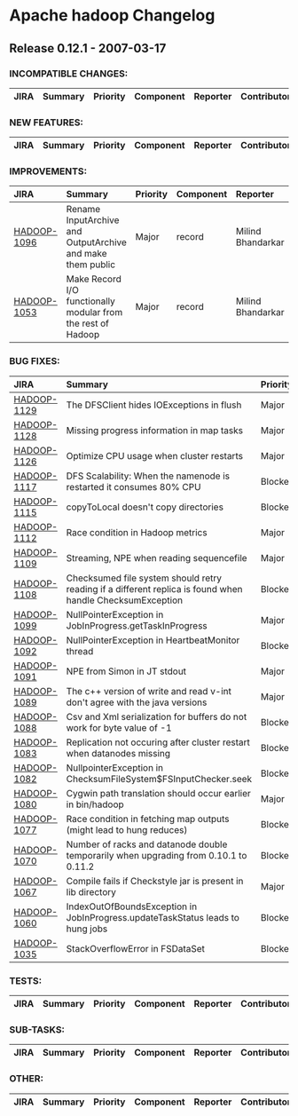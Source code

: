 
<!---
# Licensed to the Apache Software Foundation (ASF) under one
# or more contributor license agreements.  See the NOTICE file
# distributed with this work for additional information
# regarding copyright ownership.  The ASF licenses this file
# to you under the Apache License, Version 2.0 (the
# "License"); you may not use this file except in compliance
# with the License.  You may obtain a copy of the License at
#
#     http://www.apache.org/licenses/LICENSE-2.0
#
# Unless required by applicable law or agreed to in writing, software
# distributed under the License is distributed on an "AS IS" BASIS,
# WITHOUT WARRANTIES OR CONDITIONS OF ANY KIND, either express or implied.
# See the License for the specific language governing permissions and
# limitations under the License.
-->
# Apache hadoop Changelog

## Release 0.12.1 - 2007-03-17

### INCOMPATIBLE CHANGES:

| JIRA | Summary | Priority | Component | Reporter | Contributor |
|:---- |:---- | :--- |:---- |:---- |:---- |


### NEW FEATURES:

| JIRA | Summary | Priority | Component | Reporter | Contributor |
|:---- |:---- | :--- |:---- |:---- |:---- |


### IMPROVEMENTS:

| JIRA | Summary | Priority | Component | Reporter | Contributor |
|:---- |:---- | :--- |:---- |:---- |:---- |
| [HADOOP-1096](https://issues.apache.org/jira/browse/HADOOP-1096) | Rename InputArchive and OutputArchive and make them public |  Major | record | Milind Bhandarkar | Milind Bhandarkar |
| [HADOOP-1053](https://issues.apache.org/jira/browse/HADOOP-1053) | Make Record I/O functionally modular from the rest of Hadoop |  Major | record | Milind Bhandarkar | Milind Bhandarkar |


### BUG FIXES:

| JIRA | Summary | Priority | Component | Reporter | Contributor |
|:---- |:---- | :--- |:---- |:---- |:---- |
| [HADOOP-1129](https://issues.apache.org/jira/browse/HADOOP-1129) | The DFSClient hides IOExceptions in flush |  Major | . | Owen O'Malley | Hairong Kuang |
| [HADOOP-1128](https://issues.apache.org/jira/browse/HADOOP-1128) | Missing progress information in map tasks |  Major | . | Andrzej Bialecki | Andrzej Bialecki |
| [HADOOP-1126](https://issues.apache.org/jira/browse/HADOOP-1126) | Optimize CPU usage when cluster restarts |  Major | . | dhruba borthakur | Hairong Kuang |
| [HADOOP-1117](https://issues.apache.org/jira/browse/HADOOP-1117) | DFS Scalability: When the namenode is restarted it consumes 80% CPU |  Blocker | . | dhruba borthakur | dhruba borthakur |
| [HADOOP-1115](https://issues.apache.org/jira/browse/HADOOP-1115) | copyToLocal doesn't copy directories |  Blocker | . | Nigel Daley |  |
| [HADOOP-1112](https://issues.apache.org/jira/browse/HADOOP-1112) | Race condition in Hadoop metrics |  Major | . | David Bowen |  |
| [HADOOP-1109](https://issues.apache.org/jira/browse/HADOOP-1109) | Streaming, NPE when reading sequencefile |  Major | . | Koji Noguchi |  |
| [HADOOP-1108](https://issues.apache.org/jira/browse/HADOOP-1108) | Checksumed file system should  retry reading if a different replica is found when handle ChecksumException |  Blocker | . | dhruba borthakur | Hairong Kuang |
| [HADOOP-1099](https://issues.apache.org/jira/browse/HADOOP-1099) | NullPointerException in JobInProgress.getTaskInProgress |  Major | . | Nigel Daley | Gautam Kowshik |
| [HADOOP-1092](https://issues.apache.org/jira/browse/HADOOP-1092) | NullPointerException in HeartbeatMonitor thread |  Blocker | . | Nigel Daley | Hairong Kuang |
| [HADOOP-1091](https://issues.apache.org/jira/browse/HADOOP-1091) |   NPE from Simon in JT stdout |  Major | . | David Bowen | David Bowen |
| [HADOOP-1089](https://issues.apache.org/jira/browse/HADOOP-1089) | The c++ version of write and read v-int don't agree with the java versions |  Major | record | Owen O'Malley | Milind Bhandarkar |
| [HADOOP-1088](https://issues.apache.org/jira/browse/HADOOP-1088) | Csv and Xml serialization for buffers do not work for byte value of -1 |  Blocker | record | Milind Bhandarkar | Milind Bhandarkar |
| [HADOOP-1083](https://issues.apache.org/jira/browse/HADOOP-1083) | Replication not occuring after cluster restart when datanodes missing |  Blocker | . | Nigel Daley | Hairong Kuang |
| [HADOOP-1082](https://issues.apache.org/jira/browse/HADOOP-1082) | NullpointerException in ChecksumFileSystem$FSInputChecker.seek |  Blocker | . | Hairong Kuang | Hairong Kuang |
| [HADOOP-1080](https://issues.apache.org/jira/browse/HADOOP-1080) | Cygwin path translation should occur earlier in bin/hadoop |  Major | scripts | Andrzej Bialecki |  |
| [HADOOP-1077](https://issues.apache.org/jira/browse/HADOOP-1077) | Race condition in fetching map outputs (might lead to hung reduces) |  Blocker | . | Devaraj Das | Devaraj Das |
| [HADOOP-1070](https://issues.apache.org/jira/browse/HADOOP-1070) | Number of racks and datanode double temporarily when upgrading from 0.10.1 to 0.11.2 |  Blocker | . | Nigel Daley | Konstantin Shvachko |
| [HADOOP-1067](https://issues.apache.org/jira/browse/HADOOP-1067) | Compile fails if Checkstyle jar is present in lib directory |  Major | build | Tom White | Tom White |
| [HADOOP-1060](https://issues.apache.org/jira/browse/HADOOP-1060) | IndexOutOfBoundsException in JobInProgress.updateTaskStatus leads to hung jobs |  Blocker | . | Arun C Murthy | Arun C Murthy |
| [HADOOP-1035](https://issues.apache.org/jira/browse/HADOOP-1035) | StackOverflowError in FSDataSet |  Blocker | . | Philippe Gassmann | Raghu Angadi |


### TESTS:

| JIRA | Summary | Priority | Component | Reporter | Contributor |
|:---- |:---- | :--- |:---- |:---- |:---- |


### SUB-TASKS:

| JIRA | Summary | Priority | Component | Reporter | Contributor |
|:---- |:---- | :--- |:---- |:---- |:---- |


### OTHER:

| JIRA | Summary | Priority | Component | Reporter | Contributor |
|:---- |:---- | :--- |:---- |:---- |:---- |


